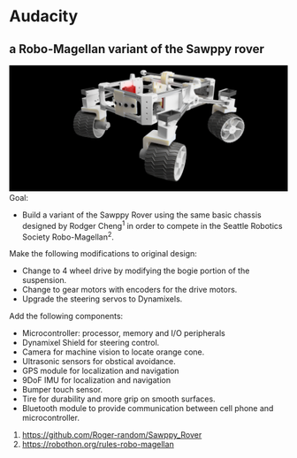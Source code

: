 # Audacity
## a Robo-Magellan variant of the Sawppy rover
![Audacity](/Images/Audacity.png?raw=true "Audacity")
Goal:

+ Build a variant of the Sawppy Rover using the same basic chassis designed by Rodger Cheng<sup>1</sup> in order to compete in the Seattle Robotics Society Robo-Magellan<sup>2</sup>.

Make the following modifications to original design:

+ Change to 4 wheel drive by modifying the bogie portion of the suspension.
+ Change to gear motors with encoders for the drive motors.
+ Upgrade the steering servos to Dynamixels.

Add the following components:
+ Microcontroller: processor, memory and I/O peripherals
+ Dynamixel Shield for steering control.
+ Camera for machine vision to locate orange cone.
+ Ultrasonic sensors for obstical avoidance.
+ GPS module for localization and navigation
+ 9DoF IMU for localization and navigation
+ Bumper touch sensor.
+ Tire for durability and more grip on smooth surfaces.
+ Bluetooth module to provide communication between cell phone and microcontroller.

1. https://github.com/Roger-random/Sawppy_Rover
2. https://robothon.org/rules-robo-magellan
